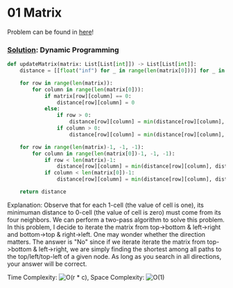 # 01 Matrix

Problem can be found in [here](https://leetcode.com/problems/01-matrix)!

### [Solution](/Graph/542-01Matrix/solution.py): Dynamic Programming

```python
def updateMatrix(matrix: List[List[int]]) -> List[List[int]]:
    distance = [[float("inf") for _ in range(len(matrix[0]))] for _ in range(len(matrix))]

    for row in range(len(matrix)):
        for column in range(len(matrix[0])):
            if matrix[row][column] == 0:
                distance[row][column] = 0
            else:
                if row > 0:
                    distance[row][column] = min(distance[row][column], distance[row-1][column] + 1)
                if column > 0:
                    distance[row][column] = min(distance[row][column], distance[row][column-1] + 1)

    for row in range(len(matrix)-1, -1, -1):
        for column in range(len(matrix[0])-1, -1, -1):
            if row < len(matrix)-1:
                distance[row][column] = min(distance[row][column], distance[row+1][column] + 1)
            if column < len(matrix[0])-1:
                distance[row][column] = min(distance[row][column], distance[row][column+1] + 1)

    return distance
```

Explanation: Observe that for each 1-cell (the value of cell is one), its minimuman distance to 0-cell (the value of cell is zero) must come from its four neighbors. We can perform a two-pass algorithm to solve this problem. In this problem, I decide to iterate the matrix from top->bottom & left->right and bottom->top & right->left. One may wonder whether the direction matters. The answer is "No" since if we iterate iterate the matrix from top->bottom & left->right, we are simply finding the shortest among all paths to the top/left/top-left of a given node.
As long as you search in all directions, your answer will be correct.

Time Complexity: ![O(r * c)](<https://latex.codecogs.com/svg.image?\inline&space;O(r\cdot&space;c)>), Space Complexity: ![O(1)](<https://latex.codecogs.com/svg.image?\inline&space;O(1)>)
